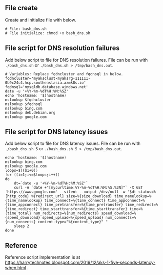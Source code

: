 ## File create

Create and initialize file with below.

```
# File: bash_dns.sh
# File initialize: chmod +x bash_dns.sh
```

## File script for DNS resolution failures

Add below script to file for DNS resolution failures. File can be run with `./bash_dns.sh` or `./bash_dns.sh > /tmp/bash_dns.out`.

```
# Variables: Replace fqdncluster and fqdnsql in below.
fqdncluster='myaksclust-myaksrg-111111-0b9c24c4.hcp.southeastasia.azmk8s.io'
fqdnsql='mysqldb.database.windows.net'
date -u '+%Y-%m-%dT%H:%M:%SZ'
echo 'hostname: '$(hostname)
nslookup $fqdncluster
nslookup $fqdnsql
nslookup bing.com
nslookup deb.debian.org
nslookup google.com
```

## File script for DNS latency issues

Add below script to file for DNS latency issues. File can be run with `./bash_dns.sh 5` or `./bash_dns.sh 5 > /tmp/bash_dns.out`.

```
echo 'hostname: '$(hostname)
nslookup bing.com
nslookup google.com
loops=$(($1+0))
for ((i=1;i<=$loops;i++))
do
	dt=`date -u '+%Y-%m-%dT%H:%M:%SZ'`
	curl -A `date +"[mycurltime:%Y-%m-%dT%H:%M:%S.%3N]"` -X GET 'https://www.google.com' --silent --output /dev/null -w "$dt status=%{http_code} %{redirect_url} size=%{size_download} time_namelookup=%{time_namelookup} time_connect=%{time_connect} time_appconnect=%{time_appconnect} time_pretransfer=%{time_pretransfer} time_redirect=%{time_redirect} time_starttransfer=%{time_starttransfer} time=%{time_total} num_redirects=%{num_redirects} speed_download=%{speed_download} speed_upload=%{speed_upload} num_connects=%{num_connects} content-type="%{content_type}" "
	sleep 2
done
```

## Reference

Reference script implementation is at https://harrytechnotes.blogspot.com/2019/12/aks-1-five-seconds-latency-when.html .
